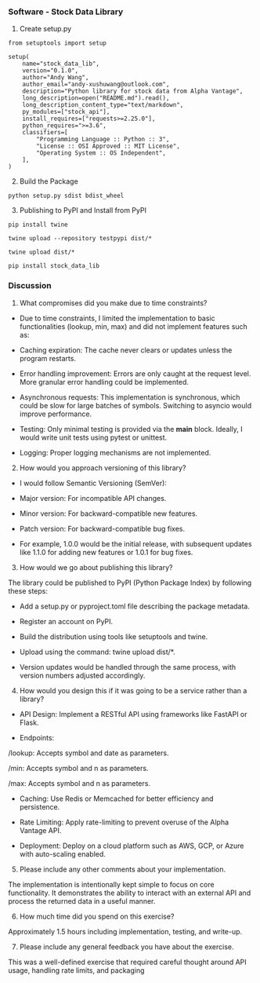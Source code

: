 ### Software - Stock Data Library


1. Create setup.py

```
from setuptools import setup

setup(
    name="stock_data_lib",
    version="0.1.0",
    author="Andy Wang",
    author_email="andy-xushuwang@outlook.com",
    description="Python library for stock data from Alpha Vantage",
    long_description=open("README.md").read(),
    long_description_content_type="text/markdown",
    py_modules=["stock_api"],
    install_requires=["requests>=2.25.0"],
    python_requires=">=3.6",
    classifiers=[
        "Programming Language :: Python :: 3",
        "License :: OSI Approved :: MIT License",
        "Operating System :: OS Independent",
    ],
)

```


2. Build the Package

```
python setup.py sdist bdist_wheel
```

3. Publishing to PyPI and Install from PyPI

```
pip install twine

twine upload --repository testpypi dist/*

twine upload dist/*

pip install stock_data_lib

```



### Discussion

1. What compromises did you make due to time constraints?

- Due to time constraints, I limited the implementation to basic functionalities (lookup, min, max) and did not implement features such as:

- Caching expiration: The cache never clears or updates unless the program restarts.

- Error handling improvement: Errors are only caught at the request level. More granular error handling could be implemented.

- Asynchronous requests: This implementation is synchronous, which could be slow for large batches of symbols. Switching to asyncio would improve performance.

- Testing: Only minimal testing is provided via the __main__ block. Ideally, I would write unit tests using pytest or unittest.

- Logging: Proper logging mechanisms are not implemented.

2. How would you approach versioning of this library?

- I would follow Semantic Versioning (SemVer):

- Major version: For incompatible API changes.

- Minor version: For backward-compatible new features.

- Patch version: For backward-compatible bug fixes.

- For example, 1.0.0 would be the initial release, with subsequent updates like 1.1.0 for adding new features or 1.0.1 for bug fixes.

3. How would we go about publishing this library?

The library could be published to PyPI (Python Package Index) by following these steps:

- Add a setup.py or pyproject.toml file describing the package metadata.

- Register an account on PyPI.

- Build the distribution using tools like setuptools and twine.

- Upload using the command: twine upload dist/*.

- Version updates would be handled through the same process, with version numbers adjusted accordingly.

4. How would you design this if it was going to be a service rather than a library?

- API Design: Implement a RESTful API using frameworks like FastAPI or Flask.

- Endpoints:

/lookup: Accepts symbol and date as parameters.

/min: Accepts symbol and n as parameters.

/max: Accepts symbol and n as parameters.

- Caching: Use Redis or Memcached for better efficiency and persistence.

- Rate Limiting: Apply rate-limiting to prevent overuse of the Alpha Vantage API.

- Deployment: Deploy on a cloud platform such as AWS, GCP, or Azure with auto-scaling enabled.

5. Please include any other comments about your implementation.

The implementation is intentionally kept simple to focus on core functionality. It demonstrates the ability to interact with an external API and process the returned data in a useful manner.

6. How much time did you spend on this exercise?

Approximately 1.5 hours including implementation, testing, and write-up.

7. Please include any general feedback you have about the exercise.

This was a well-defined exercise that required careful thought around API usage, handling rate limits, and packaging 


